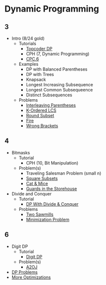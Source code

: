 # Dynamic Programming
      
## 3
  * Intro (8/24 gold)
    * Tutorials
      * [Topcoder DP](https://www.topcoder.com/community/data-science/data-science-tutorials/dynamic-programming-from-novice-to-advanced/)
      * CPH (7, Dynamic Programming)
      * [CPC.6](https://github.com/SuprDewd/T-414-AFLV/tree/master/06_dynamic_programming)
    * Examples
      * DP with Balanced Parentheses
      * DP with Trees
      * Knapsack
      * Longest Increasing Subsequence
      * Longest Common Subsequeence
      * Distinct Subsequences
    * Problems 
      * [Interleaving Parentheses](https://community.topcoder.com/stat?c=problem_statement&pm=14635&rd=16933)
      * [K-Ordered LCS](https://www.hackerearth.com/problem/algorithm/mancunian-and-k-ordered-lcs-e6a4b8c6/) [](51)
      * [Round Subset](http://codeforces.com/contest/837/problem/D) [](59)
      * [Fire](http://codeforces.com/contest/864/problem/E) [](59)
      * [Wrong Brackets](https://csacademy.com/contest/round-51/task/wrong-brackets/) [](69)

## 4
  * Bitmasks
    * Tutorial
      * CPH (10, Bit Manipulation)
    * Problem(s)
      * Traveling Salesman Problem (small n)
      * [Square Subsets](http://codeforces.com/contest/895/problem/C) [](63)
      * [Cat & Mice](https://open.kattis.com/problems/catandmice) [](66)
      * [Guards in the Storehouse](http://codeforces.com/problemset/problem/845/F) [](71)
  * Divide and Conquer
    * Tutorial
      * [DP With Divide & Conquer](http://codeforces.com/blog/entry/8219)
    * Problems
      * [Two Sawmills](https://szkopul.edu.pl/problemset/problem/ovRIpLFK3IhyFPjnVXeZtGxH/site/?key=statement)
      * [Minimization Problem](http://codeforces.com/contest/868/problem/F)
 
## 6
  * Digit DP
    * Tutorial
      * [Digit DP](http://codeforces.com/blog/entry/53960)
    * Problem(s)
      * [A2OJ](https://a2oj.com/category?ID=315)
  * [DP Problems](http://codeforces.com/blog/entry/325)
  * [More Optimizations](http://codeforces.com/blog/entry/8219)
